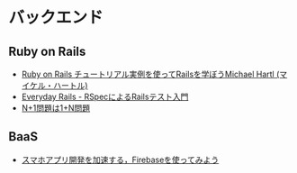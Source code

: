 # バックエンド

## Ruby on Rails

- [Ruby on Rails チュートリアル実例を使ってRailsを学ぼうMichael Hartl (マイケル・ハートル)](https://railstutorial.jp/)
- [Everyday Rails - RSpecによるRailsテスト入門](https://leanpub.com/everydayrailsrspec-jp/read)
- [N+1問題は1+N問題](https://qiita.com/hisonl/items/763b9d6d4e90b1606635)

## BaaS

- [スマホアプリ開発を加速する，Firebaseを使ってみよう](http://gihyo.jp/dev/serial/01/firebase/0001)
